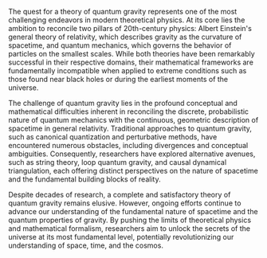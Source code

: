 
The quest for a theory of quantum gravity represents one of the most challenging endeavors in modern theoretical physics. At its core lies the ambition to reconcile two pillars of 20th-century physics: Albert Einstein's general theory of relativity, which describes gravity as the curvature of spacetime, and quantum mechanics, which governs the behavior of particles on the smallest scales. While both theories have been remarkably successful in their respective domains, their mathematical frameworks are fundamentally incompatible when applied to extreme conditions such as those found near black holes or during the earliest moments of the universe. 

The challenge of quantum gravity lies in the profound conceptual and mathematical difficulties inherent in reconciling the discrete, probabilistic nature of quantum mechanics with the continuous, geometric description of spacetime in general relativity. Traditional approaches to quantum gravity, such as canonical quantization and perturbative methods, have encountered numerous obstacles, including divergences and conceptual ambiguities. Consequently, researchers have explored alternative avenues, such as string theory, loop quantum gravity, and causal dynamical triangulation, each offering distinct perspectives on the nature of spacetime and the fundamental building blocks of reality. 

Despite decades of research, a complete and satisfactory theory of quantum gravity remains elusive. However, ongoing efforts continue to advance our understanding of the fundamental nature of spacetime and the quantum properties of gravity. By pushing the limits of theoretical physics and mathematical formalism, researchers aim to unlock the secrets of the universe at its most fundamental level, potentially revolutionizing our understanding of space, time, and the cosmos.
